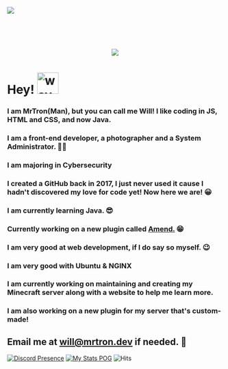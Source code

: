 ![](https://img.mrtron.dev/img/welcome-github-christmas-min.png)
<br />
<br />
<br />
<br />
<br />
<p align="center">
  <img src="https://img.mrtron.dev/img/QES0ITZTWC.png">
</p>

# Hey! <img src="https://external-content.duckduckgo.com/iu/?u=https%3A%2F%2Femoji.gg%2Fassets%2Femoji%2Fwavegif_1860.gif&f=1&nofb=1" alt="wave" width="50"/>
### I am MrTron(Man), but you can call me Will! I like coding in JS, HTML and CSS, and now Java.

### **I am a front-end developer, a photographer and a System Administrator.** 👨‍💻
### **I am majoring in Cybersecurity**

### I created a GitHub back in 2017, I just never used it cause I hadn't discovered my love for code yet! Now here we are! 😀

### I am currently learning Java. 😎

### Currently working on a new plugin called [Amend.](https://amend.mrtron.dev) 😁
### I am very good at web development, if I do say so myself. 😉
### I am very good with Ubuntu & NGINX
### I am currently working on maintaining and creating my Minecraft server along with a website to help me learn more.
### I am also working on a new plugin for my server that's custom-made!


## Email me at [will@mrtron.dev](mailto:will@mrtron.dev?subject=Question%20from%20Github&body=%0A%0A%0A%0Agenerated%20from%20my%20Github%20%F0%9F%98%81%0A____________________________) if needed. 📧

[![Discord Presence](https://lanyard-profile-readme.vercel.app/api/355295268716937227)](https://discord.com/users/355295268716937227)
[![My Stats POG](https://github-readme-stats.vercel.app/api?username=MrTronMan&theme=midnight-purple)](https://hosting.tronmc.com)
![Hits](https://hits-app.vercel.app/hits?url=https%3A%2F%2Fgithub.com%2FMrTronMan&bgRight=9745f5)

